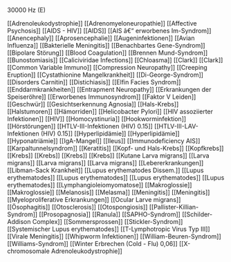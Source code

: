 30000 Hz (E)

[[Adrenoleukodystrophie]]
[[Adrenomyeloneuropathie]]
[[Affective Psychosis]]
[[AIDS - HIV]]
[[AIDS]]
[[AIS â€“ erworbenes Im-Syndrom]]
[[Anencephaly]]
[[Aprosencephalie]]
[[Augeninfektionen]]
[[Avian Influenza]]
[[Bakterielle Meningitis]]
[[Benachbartes Gene-Syndrom]]
[[Bipolare Störung]]
[[Blood Coagulation]]
[[Brennen Mund-Syndrom]]
[[Bunostomiasis]]
[[Caliciviridae Infections]]
[[Chloasma]]
[[Clark]]
[[Clark]]
[[Common Variable Immuno]]
[[Compression Neuropathy]]
[[Creeping Eruption]]
[[Cystathionine Mangelkrankheit]]
[[Di-George-Syndrom]]
[[Disorders Carnitin]]
[[Distichiasis]]
[[Elfin Facies Syndrom]]
[[Enddarmkrankheiten]]
[[Entrapment Neuropathy]]
[[Erkrankungen der Speiseröhre]]
[[Erworbenes Immunosyndrom]]
[[Faktor V Leiden]]
[[Geschwür]]
[[Gesichtserkennung Agnosia]]
[[Hals-Krebs]]
[[Halstumoren]]
[[Hämorriden]]
[[Helicobacter Pylori]]
[[HIV assoziierter Infektionen]]
[[HIV]]
[[Homocystinuria]]
[[Hookworminfektion]]
[[Hörstörungen]]
[[HTLV-III-Infektionen (HIV) 0.15]]
[[HTLV-III-LAV-Infektionen (HIV) 0.15]]
[[Hyperlipidämie]]
[[Hyperlipidämie]]
[[Hyponatriämie]]
[[IgA-Mangel]]
[[Ileus]]
[[Immunodeficiency AIS]]
[[Karpaltunnelsyndrom]]
[[Keratitis]]
[[Kopf- und Hals-Krebs]]
[[Kopfkrebs]]
[[Krebs]]
[[Krebs]]
[[Krebs]]
[[Krebs]]
[[Kutane Larva migrans]]
[[Larva migrans]]
[[Larva migrans]]
[[Larva migrans]]
[[Lebererkrankungen]]
[[Libman-Sack Krankheit]]
[[Lupus erythematodes Dissem.]]
[[Lupus erythematodes]]
[[Lupus erythematodes]]
[[Lupus erythematodes]]
[[Lupus erythematodes]]
[[Lymphangioleiomyomatose]]
[[Makroglossie]]
[[Makroglossie]]
[[Melanosis]]
[[Melasma]]
[[Meningitis]]
[[Meningitis]]
[[Myeloproliferative Erkrankungen]]
[[Ocular Larve migrans]]
[[Ösophagitis]]
[[Otosclerosis]]
[[Otospongiosis]]
[[Pallister-Killian-Syndrom]]
[[Prosopagnosia]]
[[Ranula]]
[[SAPHO-Syndrom]]
[[Schilder-Addison Complex]]
[[Sommersprossen]]
[[Stickler-Syndrom]]
[[Systemischer Lupus erythematodes]]
[[T-Lymphotropic Virus Typ III]]
[[Virale Meningitis]]
[[Whipworm Infektionen]]
[[William-Beuren-Syndrom]]
[[Williams-Syndrom]]
[[Winter Erbrechen (Cold - Flu) 0,06]]
[[X-chromosomale Adrenoleukodystrophie]]